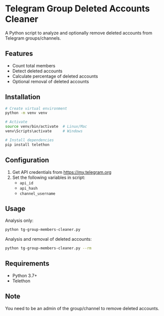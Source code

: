 # Telegram Group Deleted Accounts Cleaner

A Python script to analyze and optionally remove deleted accounts from Telegram groups/channels.

## Features

- Count total members
- Detect deleted accounts
- Calculate percentage of deleted accounts
- Optional removal of deleted accounts

## Installation

```bash
# Create virtual environment
python -m venv venv

# Activate
source venv/bin/activate  # Linux/Mac
venv\Scripts\activate     # Windows

# Install dependencies
pip install telethon
```

## Configuration

1. Get API credentials from https://my.telegram.org
2. Set the following variables in script:
   - `api_id`
   - `api_hash`
   - `channel_username`

## Usage

Analysis only:
```bash
python tg-group-members-cleaner.py
```

Analysis and removal of deleted accounts:
```bash
python tg-group-members-cleaner.py --rm
```

## Requirements

- Python 3.7+
- Telethon

## Note

You need to be an admin of the group/channel to remove deleted accounts.
